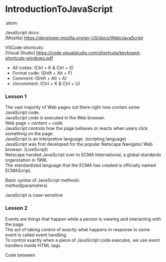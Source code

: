 # IntroductionToJavaScript
:atom:

JavaScript docs:<br/>
[Mozilla] https://developer.mozilla.org/en-US/docs/Web/JavaScript<br/>

VSCode shortcuts:<br/>
[Visual Studio] https://code.visualstudio.com/shortcuts/keyboard-shortcuts-windows.pdf<br/>
 * All codes: (Ctrl + K & Ctrl + S)<br/>
 * Format code: (Shift + Alt + F)<br/>
 * Comment: (Shift + Alt + A)<br/>
 * Uncomment: (Ctrl + K & Ctrl + U)<br/>

### Lesson 1

The vast majority of Web pages out there right now contain some JavaScript code.<br/>
JavaScript code is executed in the Web browser.<br/>
Web page = content + code<br/>
JavaScript controls how the page behaves or reacts when users click something on the page.<br/>
JavaScript is an interpretive language. (scripting language)<br/>
JavaScript was first developed for the popular Netscape Navigator Web browser. (LiveScript)<br/>
Netscape handed JavaScript over to ECMA International, a global standards organization in 1996.<br/>
The standardized language that the ECMA has created is officially named ECMAScript.<br/>

Basic syntax of JavaScript methods:<br/>
method(parameters)<br/>

JavaScript is case-sensitive<br/>

### Lesson 2

Events are things that happen while a person is viewing and interacting with the page.<br/>
The act of taking control of exactly what happens in response to some event is called event handling.<br/>
To control exactly when a piece of JavaScript code executes, we use event handlers inside HTML tags.

Code between <script> tags executes when the page first opens in the browser.<br/>
Functions are placed between <script> tags in the head section.<br/>
Each function is identified by the word function followed by a name.<br/>
Functions are executed when called by event handlers in tags.

A span is an inline element that's only as wide as the characters contained within it.

In inline JavaScript, the outermost quotation marks after the event handler should match.

Each line of code in a JavaScript can end in a line break, or a semicolon, or both.

Events:
* onmouseover
* onclick
* oncontextmenu
* ondblclick

Basic syntax of JavaScript methods:<br/>
```javascript
function name(){
//code
}
```

Debugging JavaScript:<br/>
The browser will always try to execute your JavaScript code.<br/>
You can use console.log() to display JavaScript values in the debugger window<br/>
You can set breakpoints in the JavaScript code.

Enable JavaScript:<br/>
https://www.enable-javascript.com/

### Lesson 3

JavaScript is object-oriented<br/>
It's designed to allow you to treat a Web page as though it were a collection of actual objects in the real world.

Document Object Model (DOM)<br/>
DOM is essentially a set of rules and words you use to access and manipulate things on a Web page.<br/>
DOM defines the names used to refer to many aspects of the environment in which a Web page is showing.<br/>
A Web page is a document.<br/>
The DOM represents that same document so it can be manipulated.<br/>
Which can be modified with a scripting language such as JavaScript.

Objects:
 * screen
 * window
 * navigator
 * location
 * document

Different objects in the object model have different properties and methods.<br/>
Properties are characteristics of the object.<br/>
Methods are things that the object can do.

Basic syntax of JavaScript properties:<br/>
```javascript
object.property
```

Control refers to any element on the page with which a user can interact.

Textbox control:
```html
<label for="username">Enter Username:</label>
<input type="text" id="username">
```

Button control:<br/>
```html
<input type="button" value="Go" onclick="alert('Hello ' + document.getElementById('username').value)" >
```

A literal is a value that never changes<br/>
A variable is a value that can vary

Variable name rules:
 * must start with a letter or an underscore character
 * after the first character, the name can contain any letters, numbers, an underscore, or a hyphen
 * cannot contain blank spaces
 * only punctuation characters allowed are the hyphen and underscore
 * cannot be a reserved word

### Lesson 4

Strings:<br/>
You can actually store anything as a string.<br/>
Unless you want to perform arithmetic (or date arithmetic).
```javascript
var name="Hello string"
```

Numbers:<br/>
Numbers in JavaScript (and all programming languages) are quantities. (scalar values)<br/>
The term "scalar" comes from linear algebra, where it is used to differentiate a single number from a vector or matrix.<br/>
Which you can perform arithmetic calculations.<br/>
You can only do arithmetic with numbers.<br/>
You can store an invalid number as a string.<br/>
You can't store ZIP codes, Social Security numbers, or phone numbers as numbers, but they're not true numbers in the sense of being scalar values.<br/>

Number rules:
 * can contain digits (0-9) and one decimal point (period)
 * the first character in front of the number can be a hyphen to indicate a negative number
 * cannot contain commas, spaces, parentheses, embedded hyphens, or dollar signs
 * never use quotation marks with numbers

toFixed( ) Function:
```javascript
number.toFixed( value )
```
Used to format a number using fixed-point notation.

Dates:<br/>
You can also do date arithmetic (date x days from now, the number of days between two dates)
```javascript
var name = new Date(1999,0-11,1-31)
var halloween = new Date("October 31 2013")
var valentines = new Date("February 14 2015 18:35:00")
```

When you get down to the level of the actual CPU that's doing the math and managing the lists, it's actually more efficient to use zero-based lists, which in turn make the code run faster.

Boolean Values:<br/>
If you assign a value other than true or false, the value you assign will be converted to true or false.<br/>
Any text in quotation marks to a Boolean value will set the value to true.<br/>
False values: (0, -0, null, "", undefined, NaN), any other value will set the value to true.

if Statements:<br/>
if must be typed in lowercase.

```javascript
if (condition) code to execute;
```

### Lesson 5

String Concatenation:<br/>
we can assign strings to a variable and use concatenation to combine the variable to another string.<br/>
use the + operator
```javascript
let myPet = 'dog';
console.log('My favorite animal is the ' + myPet + '.');
```

URI (Uniform Resource Identifier):<br/>
a string that refers to a resource. (URL)<br/>
URNs, by contrast, refer to a resource by a name, in a given namespace, such as the ISBN of a book

UTF-8 (UCS Transformation Format 8):<br/>
World Wide Web's most common character encoding.<br/>
Each character is represented by one to four bytes.<br/>
UTF-8 is backward-compatible with ASCII and can represent any standard Unicode character.

URLs must contain only a special subset of ASCII characters:<br/>
Alphanumeric-
```
a b c d e f g h i j k l m n o p q r s t u v w x y z A B C D E F G H I J K L M N O P Q R S T U V W X Y Z 0 1 2 3 4 5 6 7 8 9 
```
Unreserved-
```
- _ . ~
```
Reserved-
```
! * ' ( ) ; : @ & = + $ , / ? % # [ ]
```


encodeURIComponent() function:<br/>
makes the text that the user typed more palatable as a URL<br/>
makes the URLs more compatible with older computers that had limited character sets or didn't treat spaces the same as more modern computers do.<br/>
encodes a URI by replacing each instance of certain characters by one, two, three, or four escape sequences representing the UTF-8 encoding of the character<br/>
(will only be four escape sequences for characters composed of two "surrogate" characters)
```javascript
// encodes characters such as ?,=,/,&,:
console.log(encodeURIComponent('?x=шеллы'));
// expected output: "%3Fx%3D%D1%88%D0%B5%D0%BB%D0%BB%D1%8B"

console.log(encodeURIComponent('?x=test'));
// expected output: "%3Fx%3Dtest"


//encodeURI() function encodes special characters, except: , / ? : @ & = + $ #

//encodeURIComponent() function encodes special characters 
//and in additional the characters which encodeURI doesn't encode
```

Drop-Down List:<br/>
select tag placed where you want the control to appear on the page.
```javascript
<select id="dropdown"> 
      <option value="1">Bing</option> 
      <option value="2" selected>Google</option> 
    </select>
```

### Lesson 6

HTML5 lets you play audio from the browser without plug-ins

Two audio formats that are free of any patent encumbrances are MP3 and OGG. <br/>
All HTML5-compatible browsers support at least one of these formats. <br/>
Developers offer two copies of every sound file used by their page or application.<br/>
Public domain sound files you can use freely.

See if the browser supports HTML5 audio<br/>
object detection<br/>
Determine whether or not the user's browser is capable of handling the code you intend to use
```javascript
if (window.HTMLAudioElement) {
}
```
window.HTMLAudioElement property<br/>
returns true if the browser can handle HTML5 audio

define a player for playing audio files<br/>
Creating an audio object
```javascript
var myAudioFile = document.createElement('audio');
```

Determine whether the browser can play MP3 sound files or OGG sound files<br/>
.canPlayType Property<br/>
Determine which type of file the browser can play.<br/>
returns "" (a zero-length string) if the browser can't play that file type. <br/>
Otherwise, it'll return maybe or probably.

MP3<br/>
audio/mpeg
OGG<br/>
audio/ogg; codecs="vorbis"

codec is short for compressor/decompressor<br/>
The component of the format that indicates the algorithm used to compress the file. <br/>
The same algorithm decompresses the file for playback.

setAttribute Method<br/>
lets you set the value of any attribute in any tag via JavaScript<br/>
HTML attributes are things inside HTML tags that provide information about that tag.
```javascript
element.setAttribute(attributename,value)
```
element:<br/>
set or change the attribute or variable for a specific element that's already been identified with a getElementById() attribute
attributename:<br/>
assign a value<br/>
must be a valid attribute for the tag type<br/>
value:<br/>
value you want to assign to the attribute

### Lesson 7

Global Variables<br/>
defined outside of functions<br/>
they can be used by any function without passing them to the function as parameters<br/>
a variable that is declared in the global scope<br/>
a variable that is visible from all other scopes

Local Variable<br/>
defined within functions<br/>
They have local scope, which means that they can only be used within the functions that define them.

Scope (lifespan)<br/>
The current context of execution<br/>
The context in which values and expressions are "visible" or can be referenced.<br/>
The scope of a variable defines what other code on the page can access the contents of a variable. 

Variables and the values assigned to them are stored in memory (RAM).<br/>
You'd need to create thousands of variables in a single page for them to have any noticeable impact on the speed or memory of modern devices.

indexOf method<br/>
finding the starting point of a small string contained within a larger string<br/>
value returned by the indexOf method is -1 if smallstring doesn't exist in the larger string at all<br/>
location is zero-based
```javascript
largestring.indexOf(smallstring)
```

substring<br/>
method returns the part of the string between the start and end indexes, or to the end of the string.
```javascript
string.substr(startposition,length)

const str = 'Mozilla';

console.log(str.substring(1, 3));
// expected output: "oz"

console.log(str.substring(2));
// expected output: "zilla"
```

slice<br/>
method returns a shallow copy of a portion of an array into a new array object selected from begin to end <br/>
(end not included) where begin and end represent the index of items in that array.
```javascript
string.slice(start)
```

parseInt(string)<br/>
Returns the integer portion of string as a number (if possible)<br/>
integer always a whole number with no decimal point<br/>
parseInt function always truncates the decimal portion of a number. <br/>
It never rounds numbers

parseFloat(string)<br/>
Returns the floating point portion of a string as a number (if possible)<br/>
floating point number can have a decimal portion

the string can only be converted to a number if the string starts with a numeric digit (0-9), a hyphen (minus sign), or a dot (decimal point)<br/>
If the string to convert can't be converted to a number, then the function returns NaN, which means "not a number."

Converting Numbers to String<br/>
toString() method returns a string representing the specified Number object
```javascript
function hexColour(c) {
  if (c < 256) {
    return Math.abs(c).toString(16);
  }
  return 0;
}

console.log(hexColour(233));
// expected output: "e9"

console.log(hexColour('11'));
// expected output: "b"
```

You can also concatenate, with a + sign, the number to some string. <br/>
It can even be an empty string

### Lesson 8

Arrays <br/>
a list of items<br/>
Arrays are list-like objects whose prototype has methods to perform traversal and mutation operations. <br/>
Neither the length of a JavaScript array nor the types of its elements are fixed.<br/>
it must start with a letter and cannot contain spaces or special characters<br/>
Make reference to an array element with a subscript (sub) in square brackets.<br/>
starting at 0 (zero) with the first item on the left<br/>
For a multidimensional array, specify additional subscripts.
```javascript
var color = new Array();
color[0]="Red";
color[1]="Green";
color[2]="Blue";

var color2=new Array("Red","Green","Blue");

var color3 = new Array();
var color3=["Red","Green","Blue"];
```

Array Length<br/>
returns a number indicating how many elements are in the array.
```javascript
arrayname.length
```

Array Sort()<br/>
organizes the elements into ascending order (alphabetical order)

Array Reverse()<br/>
reverses whatever order elements happen to be in at the moment<br/>
If you apply a .reverse() right after a .sort(), you'll get a descending sort order, Z-A. 

For Loops<br/>
repeating a loop a predetermined number of times
```javascript
for (start; condition; increment) {
 code to be executed
}
``` 
You can use ++ to increment the value by one, or -- to decrement the value by 1.

While Loops<br/>
loops repeat one or more lines of code as long as some condition remains true
```javascript
while (condition) {
 code to be executed
}
```

do while loop
```javascript
do {
 code to be executed
} while (condition)
```

Switch Statement
```javascript
switch(value)
{
case x1:
  code to execute;
  break;
case x2:
  code to execute;
  break;
default:
  code to execute;
}
```

Ternary Operator<br/>
conditional operator<br/>
shorthand notation for making small, simple if decisions, usually just to assign a value to a variable
```javascript
condition ? return if true : return if false;

var age = 64
var admission = "Your cost: $" + (age < 60 ? "7.50" : "5.00");
```

== operator<br/>
returns true if the values being compared are equal

=== operator<br/>
returns true only if the values and the data types being compared are the same

testing and debugging code<br/>
console.write()<br/>
console.log()<br/>
alert()

### Lesson 9

JavaScript Timers (timing events)<br/>
put time delays on code execution<br/>
passage of time, rather than a mouse click or other user activity, causes the event<br/>
Timing events are also used for slideshows and many kinds of animated transition events.


setTimeout("function", milliseconds)<br/>
Executes the named function once, after waiting the number of seconds specified by milliseconds.<br/>
call some function once, after a time delay.

setInterval("function", milliseconds)<br/>
Executes code or a function repeatedly at specific time intervals. <br/>
It's kind of like a loop but with a time delay each time through the loop.<br/>
call some function repeatedly, with a time delay between each call.

Half a second = 500 milliseconds

```javascript
var name = setInterval("function", milliseconds):

//clearInterval or clearTimeout to stop the timer
clearInterval(name)
clearTimeout(name)
```

window.onload()<br/>
Make sure everything is loaded<br/>
The onload event occurs when an object has been loaded.<br/>
The load event fires when a given resource has loaded.<br/>
call some function or execute some code after the entire Web page has been fully downloaded.
```javascript
window.onload = function() {
   JavaScript code to execute on page load;
}
```

CSS style classes<br/>
transition property that allows you to animate the application of a CSS property by extending the time it takes for the property to be applied.

CSS fadein 
``` CSS
/* Style to fadein */
    .fadein {
      opacity: 1;
      transition: all ease-out 0.25s;
    }
```

CSS fadeout 
``` CSS
/* Style to fadeout */
    .fadeout {
      opacity: 0;
      transition: all ease-out 0.25s;
    }
```

The opacity property specifies the opacity/transparency of an element.
```CSS
img {
  opacity: 0.5;
}

img:hover {
  opacity: 1.0;
}
```

CSS .class Selector<br/>
selects elements with a specific class attribute
```CSS
//class="intro"

.intro {
  background-color: yellow;
}
```

jQuery<br/>
The most famous and most widely-used JavaScript library
